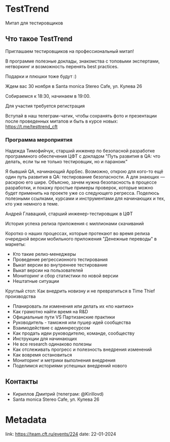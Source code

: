 # TestTrend

Митап для тестировщиков

## Что такое TestTrend

Приглашаем тестировщиков на профессиональный митап!

В программе полезные доклады, знакомства с топовыми экспертами, нетворкинг и возможность перенять best practices.

Подарки и плюшки тоже будут :)

Ждем вас 30 ноября в Santa monica Stereo Cafe, ул. Кулева 26

Собираемся к 18:30, начинаем в 19:00.

Для участия требуется регистрация

Вступай в наш телеграм-чатик, чтобы сохранять фото и презентации после проведенных митапов и быть в курсе новых: https://t.me/testtrend_cft 

### Программа мероприятия

Надежда Тимофийчук, старший инженер по безопасной разработке программного обеспечения ЦФТ с докладом "Путь развития в QA: что делать, если ты не только тестировщик, но и параноик"

Я бывший QA, начинающий AppSec.
Возможно, открою для кого-то ещё один путь развития в QA: тестирование безопасности. 
А для знающих — раскрою его шире.
Объясню, зачем нужна безопасность в процессе разработки, и покажу простые примеры проверок, которые можно будет применить на проекте уже со следующего регресса.
Поделюсь полезными ссылками, курсами и инструментами для начинающих и тех, кто уже немного в теме.


Андрей Главацкий, старший инженер-тестировщик в ЦФТ

История успеха релиза приложения с миллионами скачиваний

Коротко о наших процессах, которые протекают во время релиза очередной версии мобильного приложения "Денежные переводы" в маркеты:

- Кто такие релиз-менеджеры
- Проведение регрессионного тестирования
- Выкат версии во внутреннее тестирование
- Выкат версии на пользователей
- Мониторинг и сбор статистики по новой версии
- Нештатные ситуации

Круглый стол: Как внедрить новизну и не превратиться в Time Thief производства
- Планировать ли изменения или делать их «по наитию»
- Как грамотно найти время на R&D
- Официальные пути VS Партизанские практики
- Руководитель - таможня или пушер идей сообщества
- Взаимодействие с админресурсом
- Как продать идеи руководителю, команде, сообществу
- Инструкции для начинающих
- Не все research одинаково полезны
- Как отслеживать прогресс и полезность внедрения изменений
- Как вовремя остановиться
- Мониторинг и метрики выполнения внедрения
- Поделимся историями успешных внедрений нового

## Контакты
- Кириллов Дмитрий (телеграм: @Kirillovd)
- Santa monica Stereo Cafe, ул. Кулева 26

# Metadata
link: https://team.cft.ru/events/224
date: 22-01-2024